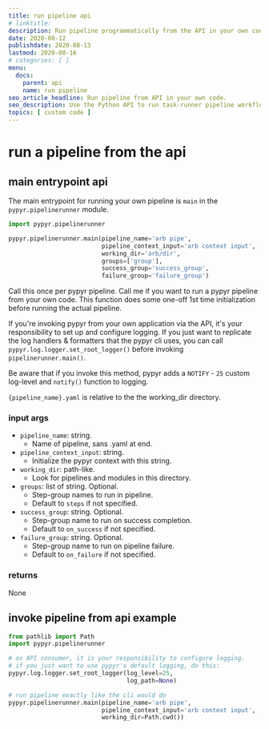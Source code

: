 ```yaml
---
title: run pipeline api
# linktitle: 
description: Run pipeline programmatically from the API in your own code.
date: 2020-08-12
publishdate: 2020-08-13
lastmod: 2020-08-16
# categories: [ ]
menu:
  docs:
    parent: api
    name: run pipeline
seo_article_headline: Run pipeline from API in your own code.
seo_description: Use the Python API to run task-runner pipeline workflows from your own code in a few simple lines.
topics: [ custom code ]
---
```

# run a pipeline from the api
## main entrypoint api
The main entrypoint for running your own pipeline is `main` in the 
`pypyr.pipelinerunner` module.

```python
import pypyr.pipelinerunner

pypyr.pipelinerunner.main(pipeline_name='arb pipe',
                          pipeline_context_input='arb context input',
                          working_dir='arb/dir',
                          groups=['group'],
                          success_group='success_group',
                          failure_group='failure_group')
```

Call this once per pypyr pipeline. Call me if you want to run a pypyr pipeline
from your own code. This function does some one-off 1st time initialization
before running the actual pipeline.

If you're invoking pypyr from your own application via the API,
it's your responsibility to set up and configure logging. If you just want
to replicate the log handlers & formatters that the pypyr cli uses, you can
call `pypyr.log.logger.set_root_logger()` before invoking 
`pipelinerunner.main()`.

Be aware that if you invoke this method, pypyr adds a `NOTIFY` - `25` custom
log-level and `notify()` function to logging.

`{pipeline_name}.yaml` is relative to the the working_dir directory.

### input args
- `pipeline_name`: string.
    - Name of pipeline, sans .yaml at end.
- `pipeline_context_input`: string. 
    - Initialize the pypyr context with this string.
- `working_dir`: path-like. 
    - Look for pipelines and modules in this directory.
- `groups`: list of string. Optional. 
    - Step-group names to run in pipeline. 
    - Default to `steps` if not specified.
- `success_group`: string. Optional. 
    - Step-group name to run on success completion. 
    - Default to `on_success` if not specified.
- `failure_group`: string. Optional. 
    - Step-group name to run on pipeline failure. 
    - Default to `on_failure` if not specified.

### returns
None

## invoke pipeline from api example
```python
from pathlib import Path
import pypyr.pipelinerunner

# as API consumer, it is your responsibility to configure logging.
# if you just want to use pypyr's default logging, do this:
pypyr.log.logger.set_root_logger(log_level=25,
                                 log_path=None)

# run pipeline exactly like the cli would do
pypyr.pipelinerunner.main(pipeline_name='arb pipe',
                          pipeline_context_input='arb context input',
                          working_dir=Path.cwd())
```